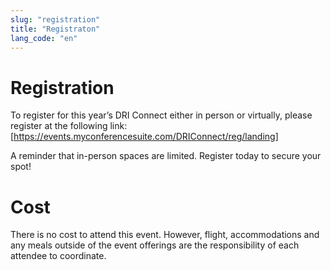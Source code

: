 ```yaml
---
slug: "registration"
title: "Registraton"
lang_code: "en"
---
```


# Registration

To register for this year’s DRI Connect either in person or virtually, please register at the following link: [https://events.myconferencesuite.com/DRIConnect/reg/landing] 

A reminder that in-person spaces are limited. Register today to secure your spot! 

# Cost

There is no cost to attend this event.
However, flight, accommodations and any meals outside of the event
offerings are the responsibility of each attendee to coordinate.
